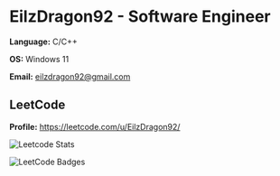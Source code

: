 # EilzDragon92 - Software Engineer

**Language:** C/C++

**OS:** Windows 11

**Email:** eilzdragon92@gmail.com


## LeetCode

**Profile:** https://leetcode.com/u/EilzDragon92/

![Leetcode Stats](https://leetcard.jacoblin.cool/EilzDragon92)

![LeetCode Badges](https://leetcode-badge-showcase.vercel.app/api?username=EilzDragon92)

